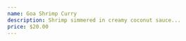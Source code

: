 ```yaml
---
name: Goa Shrimp Curry
description: Shrimp simmered in creamy coconut sauce...
price: $20.00
---
```

